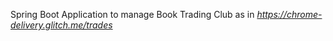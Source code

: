 Spring Boot Application to manage Book Trading Club as in *https://chrome-delivery.glitch.me/trades*